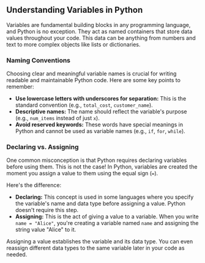 ## Understanding Variables in Python

Variables are fundamental building blocks in any programming language, and Python is no exception. They act as named containers that store data values throughout your code. This data can be anything from numbers and text to more complex objects like lists or dictionaries. 

### Naming Conventions

Choosing clear and meaningful variable names is crucial for writing readable and maintainable Python code. Here are some key points to remember:

* **Use lowercase letters with underscores for separation:**  This is the standard convention (e.g., `total_cost`, `customer_name`).
* **Descriptive names:**  The name should reflect the variable's purpose (e.g., `num_items` instead of just `x`).
* **Avoid reserved keywords:** These words have special meanings in Python and cannot be used as variable names (e.g., `if`, `for`, `while`).

### Declaring vs. Assigning

One common misconception is that Python requires declaring variables before using them. This is not the case! In Python, variables are created the moment you assign a value to them using the equal sign (`=`). 

Here's the difference:

* **Declaring:**  This concept is used in some languages where you specify the variable's name and data type before assigning a value. Python doesn't require this step.
* **Assigning:**  This is the act of giving a value to a variable. When you write `name = "Alice"`, you're creating a variable named `name` and assigning the string value "Alice" to it.

Assigning a value establishes the variable and its data type. You can even reassign different data types to the same variable later in your code as needed. 
